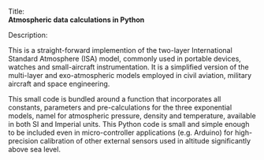 Title:<br/>
<b>Atmospheric data calculations in Python</b>

Description:<br/>
<p>This is a straight-forward implemention of the two-layer International Standard Atmosphere (ISA) model, commonly used in portable devices, watches and small-aircraft instrumentation. It is a simplified version of the multi-layer and exo-atmospheric models employed in civil aviation, military aircraft and space engineering.</p> 
<p>This small code is bundled around a function that incorporates all constants, parameters and pre-calculations for the three exponential models, namel for atmospheric pressure, density and temperature, available in both SI and Imperial units. This Python code is small and simple enough to be included even in micro-controller applications (e.g. Arduino) for high-precision calibration of other external sensors used in altitude significantly above sea level.
</p>
